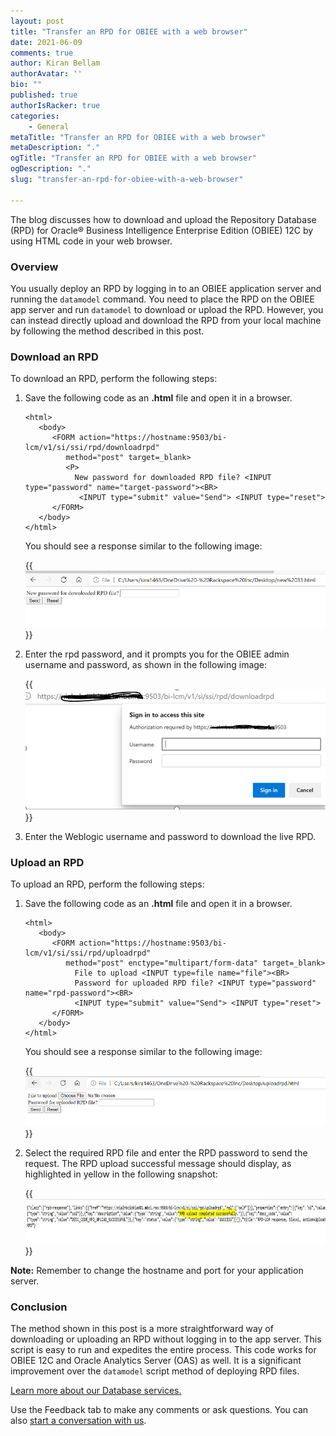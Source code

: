```yaml
---
layout: post
title: "Transfer an RPD for OBIEE with a web browser"
date: 2021-06-09
comments: true
author: Kiran Bellam
authorAvatar: ''
bio: ""
published: true
authorIsRacker: true
categories:
    - General
metaTitle: "Transfer an RPD for OBIEE with a web browser"
metaDescription: "."
ogTitle: "Transfer an RPD for OBIEE with a web browser"
ogDescription: "."
slug: "transfer-an-rpd-for-obiee-with-a-web-browser"

---
```


The blog discusses how to download and upload the Repository Database (RPD) for
Oracle&reg; Business Intelligence Enterprise Edition (OBIEE) 12C by using HTML
code in your web browser.

<!--more-->

### Overview

You usually deploy an RPD by logging in to an OBIEE application server and running the `datamodel` command. You need to place the RPD on the OBIEE app server and run `datamodel` to download or upload the RPD. However, you can instead directly upload and download the RPD from your local machine by following the method described in this post.

### Download an RPD

To download an RPD, perform the following steps:

1. Save the following code as an **.html** file and open it in a browser.

       <html>  
          <body>
             <FORM action="https://hostname:9503/bi-lcm/v1/si/ssi/rpd/downloadrpd"
                method="post" target=_blank>
                <P>
                  New password for downloaded RPD file? <INPUT type="password" name="target-password"><BR>
                   <INPUT type="submit" value="Send"> <INPUT type="reset">
             </FORM>
          </body>
       </html>

   You should see a response similar to the following image:

   {{<img src="Picture1.png" title="" alt="">}}

2. Enter the rpd password, and it prompts you for the OBIEE admin username and
   password, as shown in the following image:

   {{<img src="Picture2.png" title="" alt="">}}

3. Enter the Weblogic username and password to download the live RPD.

### Upload an RPD

To upload an RPD, perform the following steps:

1. Save the following code as an **.html** file and open it in a browser.

       <html>  
          <body>
             <FORM action="https://hostname:9503/bi-lcm/v1/si/ssi/rpd/uploadrpd"
                method="post" enctype="multipart/form-data" target=_blank>
                  File to upload <INPUT type=file name="file"><BR>
                  Password for uploaded RPD file? <INPUT type="password" name="rpd-password"><BR>
                  <INPUT type="submit" value="Send"> <INPUT type="reset">
             </FORM>
          </body>
       </html>

   You should see a response similar to the following image:

   {{<img src="Picture3.png" title="" alt="">}}

2. Select the required RPD file and enter the RPD password to send the request.
   The RPD upload successful message should display, as highlighted in yellow in
   the following snapshot:

   {{<img src="Picture4.png" title="" alt="">}}

**Note:** Remember to change the hostname and port for your application server.

### Conclusion

The method shown in this post is a more straightforward way of downloading or
uploading an RPD without logging in to the app server. This script is easy to
run and expedites the entire process. This code works for OBIEE 12C and Oracle
Analytics Server (OAS) as well. It is a significant improvement over the
`datamodel` script method of deploying RPD files.

<a class="cta blue" id="cta" href="https://www.rackspace.com/data/databases">Learn more about our Database services.</a>

Use the Feedback tab to make any comments or ask questions. You can also
[start a conversation with us](https://www.rackspace.com/contact).
